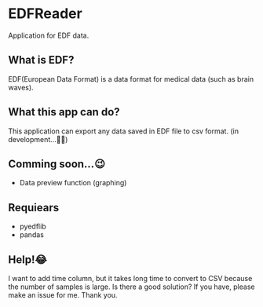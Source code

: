 # EDFReader
Application for EDF data.

## What is EDF?
EDF(European Data Format) is a data format for medical data (such as brain waves).

## What this app can do?
This application can export any data saved in EDF file to csv format.
(in development...🧑‍💻)

## Comming soon...😉
- Data preview function (graphing)

## Requiears
- pyedflib
- pandas

## Help!😂
I want to add time column, but it takes long time to convert to CSV because the number of samples is large. Is there a good solution? If you have, please make an issue for me. Thank you.

